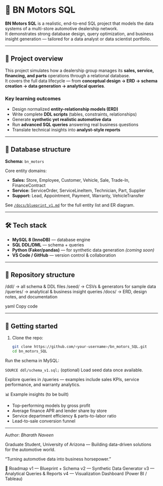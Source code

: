<!-- START README -->

# 🚗 BN Motors SQL

**BN Motors SQL** is a realistic, end-to-end SQL project that models the data systems of a multi-store automotive dealership network.  
It demonstrates strong database design, query optimization, and business insight generation — tailored for a data analyst or data scientist portfolio.

---

## 📘 Project overview
This project simulates how a dealership group manages its **sales, service, financing, and parts** operations through a relational database.  
It covers the full data lifecycle — from **conceptual design → ERD → schema creation → data generation → analytical queries**.

### Key learning outcomes
- Design normalized **entity-relationship models (ERD)**  
- Write complete **DDL scripts** (tables, constraints, relationships)  
- Generate **synthetic yet realistic automotive data**  
- Run **advanced SQL queries** answering real business questions  
- Translate technical insights into **analyst-style reports**

---

## 🧩 Database structure
**Schema:** `bn_motors`

Core entity domains:
- **Sales:** Store, Employee, Customer, Vehicle, Sale, Trade-In, FinanceContract  
- **Service:** ServiceOrder, ServiceLineItem, Technician, Part, Supplier  
- **Support:** Lead, Appointment, Payment, Warranty, VehicleTransfer  

See [`/docs/blueprint_v1.md`](docs/blueprint_v1.md) for the full entity list and ER diagram.

---

## 🛠️ Tech stack
- **MySQL 8 (InnoDB)** — database engine  
- **SQL DDL/DML** — schema + queries  
- **Python (Faker/pandas)** — for synthetic data generation *(coming soon)*  
- **VS Code / GitHub** — version control & collaboration

---

## 📂 Repository structure
/ddl/ → all schema & DDL files
/seed/ → CSVs & generators for sample data
/queries/ → analytical & business insight queries
/docs/ → ERD, design notes, and documentation

yaml
Copy code

---

## 🚀 Getting started
1. Clone the repo:
   ```bash
   git clone https://github.com/<your-username>/bn_motors_SQL.git
   cd bn_motors_SQL
Run the schema in MySQL:

`SOURCE ddl/schema_v1.sql;`
(optional) Load seed data once available.

Explore queries in /queries — examples include sales KPIs, service performance, and warranty analytics.

📊 Example insights (to be built)

- Top-performing models by gross profit
- Average finance APR and lender share by store
- Service department efficiency & parts-to-labor ratio
- Lead-to-sale conversion funnel

---
Author:
*Bharath Naveen*

Graduate Student, University of Arizona — Building data-driven solutions for the automotive world.

“Turning automotive data into business horsepower.”

🏁 Roadmap
 v1 — Blueprint + Schema
 v2 — Synthetic Data Generator
 v3 — Analytical Queries & Reports
 v4 — Visualization Dashboard (Power BI / Tableau)

<!-- END README -->
